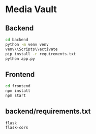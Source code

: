 # Media Vault

## Backend
```bash
cd backend
python -m venv venv
venv\\Scripts\\activate
pip install -r requirements.txt
python app.py
```

## Frontend
```bash
cd frontend
npm install
npm start
```

## backend/requirements.txt
```plaintext
flask
flask-cors
```